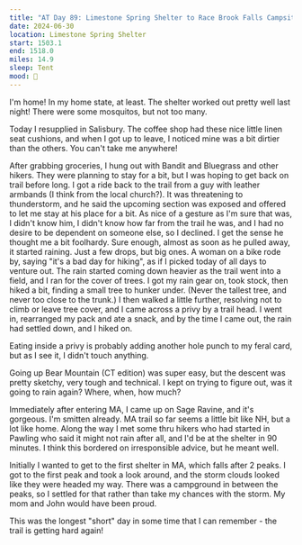 ```yaml
---
title: "AT Day 89: Limestone Spring Shelter to Race Brook Falls Campsite"
date: 2024-06-30
location: Limestone Spring Shelter
start: 1503.1
end: 1518.0
miles: 14.9
sleep: Tent
mood: 🙂
---
```

I'm home! In my home state, at least. The shelter worked out pretty well last night! There were some mosquitos, but not too many.

Today I resupplied in Salisbury. The coffee shop had these nice little linen seat cushions, and when I got up to leave, I noticed mine was a bit dirtier than the others. You can't take me anywhere!

After grabbing groceries, I hung out with Bandit and Bluegrass and other hikers. They were planning to stay for a bit, but I was hoping to get back on trail before long. I got a ride back to the trail from a guy with leather armbands (I think from the local church?). It was threatening to thunderstorm, and he said the upcoming section was exposed and offered to let me stay at his place for a bit. As nice of a gesture as I'm sure that was, I didn't know him, I didn't know how far from the trail he was, and I had no desire to be dependent on someone else, so I declined. I get the sense he thought me a bit foolhardy. Sure enough, almost as soon as he pulled away, it started raining. Just a few drops, but big ones. A woman on a bike rode by, saying "it's a bad day for hiking", as if I picked today of all days to venture out. The rain started coming down heavier as the trail went into a field, and I ran for the cover of trees. I got my rain gear on, took stock, then hiked a bit, finding a small tree to hunker under. (Never the tallest tree, and never too close to the trunk.) I then walked a little further, resolving not to climb or leave tree cover, and I came across a privy by a trail head. I went in, rearranged my pack and ate a snack, and by the time I came out, the rain had settled down, and I hiked on.

Eating inside a privy is probably adding another hole punch to my feral card, but as I see it, I didn't touch anything.

Going up Bear Mountain (CT edition) was super easy, but the descent was pretty sketchy, very tough and technical. I kept on trying to figure out, was it going to rain again? Where, when, how much?

Immediately after entering MA, I came up on Sage Ravine, and it's gorgeous. I'm smitten already. MA trail so far seems a little bit like NH, but a lot like home. Along the way I met some thru hikers who had started in Pawling who said it might not rain after all, and I'd be at the shelter in 90 minutes. I think this bordered on irresponsible advice, but he meant well.

Initially I wanted to get to the first shelter in MA, which falls after 2 peaks. I got to the first peak and took a look around, and the storm clouds looked like they were headed my way. There was a campground in between the peaks, so I settled for that rather than take my chances with the storm. My mom and John would have been proud.

This was the longest "short" day in some time that I can remember - the trail is getting hard again!
